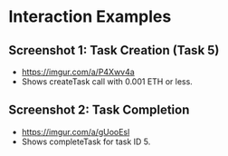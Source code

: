# Interaction Examples

## Screenshot 1: Task Creation (Task 5)
- https://imgur.com/a/P4Xwv4a  
- Shows createTask call with 0.001 ETH or less.

## Screenshot 2: Task Completion
- https://imgur.com/a/gUooEsl
- Shows completeTask for task ID 5.

